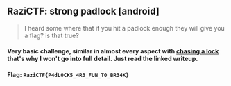 ## RaziCTF: strong padlock [android]
> I heard some where that if you hit a padlock enough they will give you a flag? is that true?

#### Very basic challenge, similar in almost every aspect with [chasing a lock](https://blackbeard666.github.io/pwn_exhibit/content/2020_CTF/RaziCTF/android_lock/lock_writeup.html) that's why I won't go into full detail. Just read the linked writeup.

#### Flag: `RaziCTF{P4dL0CK5_4R3_FUN_T0_BR34K}`